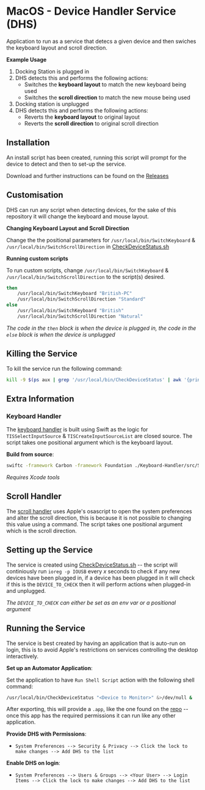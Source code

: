 # MacOS - Device Handler Service (DHS)

Application to run as a service that detecs a given device and then 
swiches the keyboard layout and scroll direction.

**Example Usage**
1. Docking Station is plugged in
1. DHS detects this and performs the following actions:
    * Switches the **keyboard layout** to match the new keyboard being used
    * Switches the **scroll direction** to match the new mouse being used
1. Docking station is unplugged
1. DHS detects this and performs the following actions:
    * Reverts the **keyboard layout** to original layout
    * Reverts the **scroll direction** to original scroll direction


## Installation

An install script has been created, running this script will prompt for the device to detect and then to set-up the service.

Download and further instructions can be found on the [Releases](https://github.com/CorruptBandit/mac-device-handler/releases/tag/v0.0.1-alpha)

## Customisation

DHS can run any script when detecting devices, for the sake of this repository it will change the keyboard and mouse layout. 

**Changing Keyboard Layout and Scroll Direction**

Change the the positional parameters for `/usr/local/bin/SwitchKeyboard` & `/usr/local/bin/SwitchScrollDirection` in [CheckDeviceStatus.sh](./CheckDeviceStatus.sh)

**Running custom scripts**

To run custom scripts, change `/usr/local/bin/SwitchKeyboard` & `/usr/local/bin/SwitchScrollDirection` to the script(s) desired.

```bash
then
    /usr/local/bin/SwitchKeyboard "British-PC"
    /usr/local/bin/SwitchScrollDirection "Standard"
else
    /usr/local/bin/SwitchKeyboard "British"
    /usr/local/bin/SwitchScrollDirection "Natural"
```

_The code in the `then` block is when the device is plugged in, the code in the `else` block is when the device is unplugged_

## Killing the Service

To kill the service run the following command:
```sh
kill -9 $(ps aux | grep '/usr/local/bin/CheckDeviceStatus' | awk '{print $2}' | head -n 1)
```

## Extra Information

### Keyboard Handler

The [keyboard handler](./Keyboard-Handler/src/SwitchKeyboard.swift) is built using Swift as the logic for `TISSelectInputSource` & `TISCreateInputSourceList` are closed source. The script takes one positional argument which is the keyboard layout.

**Build from source**: 

```sh
swiftc -framework Carbon -framework Foundation ./Keyboard-Handler/src/SwitchKeyboard.swift
```

_Requires Xcode tools_

## Scroll Handler

The [scroll handler](./Scroll-Handler/SwitchScrollDirection.sh) uses Apple's osascript to open the system preferences and alter the scroll direction, this is because it is not possible to changing this value using a command. The script takes one positional argument which is the scroll direction.

## Setting up the Service

The service is created using [CheckDeviceStatus.sh](/CheckDeviceStatus.sh) -- the script will continiously run `ioreg -p IOUSB` every _x_ seconds to check if any new devices have been plugged in, if a device has been plugged in it will check if this is the `DEVICE_TO_CHECK` then it will perform actions when plugged-in and unplugged.

_The `DEVICE_TO_CHECK` can either be set as an env var or a positional argument_

## Running the Service

The service is best created by having an application that is auto-run on login, this is to avoid Apple's restrictions on services controlling the desktop interactively.

**Set up an Automator Application**:

Set the application to have `Run Shell Script` action with the following shell command:

```sh
/usr/local/bin/CheckDeviceStatus "<Device to Monitor>" &>/dev/null &
```

After exporting, this will provide a `.app`, like the one found on the [repo](./DHS.app/) -- once this app has the required permissions it can run like any other application.

**Provide DHS with Permissions**:

* `System Preferences --> Security & Privacy --> Click the lock to make changes --> Add DHS to the list`

**Enable DHS on login**:

* `System Preferences --> Users & Groups --> <Your User> --> Login Items --> Click the lock to make changes --> Add DHS to the list`